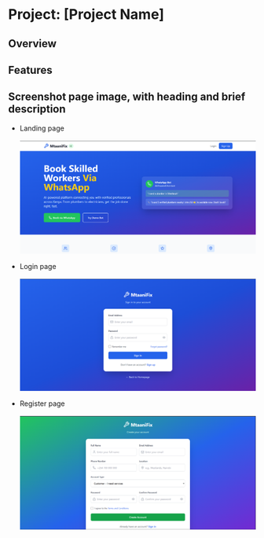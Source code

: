 <!-- File: README.md -->
# Project: [Project Name]
## Overview
<!-- 

This project is a [briefly describe the project].

Book Skilled Workers Via WhatsApp
AI-powered platform connecting you with verified professionals across Kenya. From plumbers to electricians, get the job done right, fast.

WhatsApp Bot
AI-Powered Assistant

"I need a plumber in Westlands"

🔧 Found 3 verified plumbers nearby! John (4.9⭐) is available now. Shall I book?

Professional Services Available
From emergency repairs to planned installations, our verified professionals are ready to help with quality workmanship guaranteed.

Plumbing
Professional plumbers for all your water and drainage needs

Book Now →
Electrical
Licensed electricians for installations and repairs

Book Now →
Mechanics
Expert mechanics for vehicle repairs and maintenance

Book Now →
ICT Services
Tech support, installations, and IT solutions

Book Now →
Why Choose MtaaniFix?
We're revolutionizing how Kenyans find and book skilled workers with AI-powered matching and seamless WhatsApp integration.

Verified Professionals
All fundi's are vetted and background-checked

24/7 Availability
Book services anytime via WhatsApp

Location-Based Matching
AI matches you with nearby professionals

Quality Guaranteed
Rated professionals with quality assurance

Ready to Get Started?
Join thousands of satisfied customers who trust MtaaniFix for their home and business needs.



 -->

## Features 

<!-- 
    - [Feature 1]: [briefly describe feature 1]
    - [Feature 2]: [briefly describe feature 2]
    - [Feature 3]: [briefly describe feature 3] 
-->

## Screenshot page image, with heading and brief description
- Landing page <br><br>
![MtaaniFix - Landing page](./images/Landing-page.png)

<!-- Login -->
- Login page <br><br>
![MtaaniFix - Landing page](./images/Signin-page.png)

<!-- Register -->
- Register page <br><br>
![MtaaniFix - Landing page](./images/Signup-page.png)



